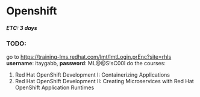 # Openshift
##### ETC: 3 days

### TODO:
go to https://training-lms.redhat.com/lmt/lmtLogin.prEnc?site=rhls
**username**: itaygabb, 
**password**: ML@@S!sC00l
do the courses:
1. Red Hat OpenShift Development I: Containerizing Applications
2. Red Hat OpenShift Development II: Creating Microservices with Red Hat OpenShift Application Runtimes
